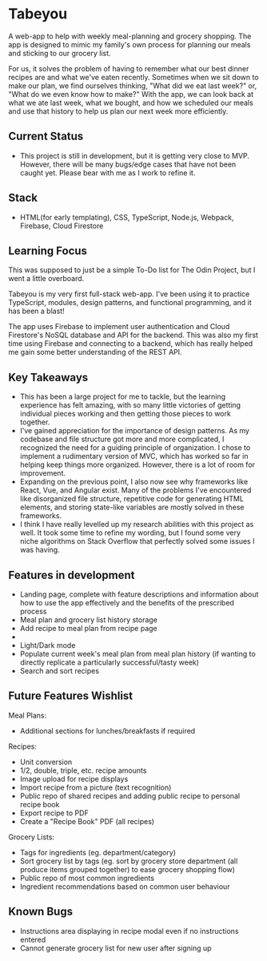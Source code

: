 # Tabeyou

A web-app to help with weekly meal-planning and grocery shopping. The app is designed to mimic my family's own process for planning our meals and sticking to our grocery list.

For us, it solves the problem of having to remember what our best dinner recipes are and what we've eaten recently. Sometimes when we sit down to make our plan, we find ourselves thinking, "What did we eat last week?" or, "What do we even know how to make?" With the app, we can look back at what we ate last week, what we bought, and how we scheduled our meals and use that history to help us plan our next week more efficiently.

## Current Status

-   This project is still in development, but it is getting very close to MVP. However, there will be many bugs/edge cases that have not been caught yet. Please bear with me as I work to refine it.

## Stack

-   HTML(for early templating), CSS, TypeScript, Node.js, Webpack, Firebase, Cloud Firestore

## Learning Focus

This was supposed to just be a simple To-Do list for The Odin Project, but I went a little overboard.

Tabeyou is my very first full-stack web-app. I've been using it to practice TypeScript, modules, design patterns, and functional programming, and it has been a blast!

The app uses Firebase to implement user authentication and Cloud Firestore's NoSQL database and API for the backend. This was also my first time using Firebase and connecting to a backend, which has really helped me gain some better understanding of the REST API.

## Key Takeaways

-   This has been a large project for me to tackle, but the learning experience has felt amazing, with so many little victories of getting individual pieces working and then getting those pieces to work together.
-   I've gained appreciation for the importance of design patterns. As my codebase and file structure got more and more complicated, I recognized the need for a guiding principle of organization. I chose to implement a rudimentary version of MVC, which has worked so far in helping keep things more organized. However, there is a lot of room for improvement.
-   Expanding on the previous point, I also now see why frameworks like React, Vue, and Angular exist. Many of the problems I've encountered like disorganized file structure, repetitive code for generating HTML elements, and storing state-like variables are mostly solved in these frameworks.
-   I think I have really levelled up my research abilities with this project as well. It took some time to refine my wording, but I found some very niche algorithms on Stack Overflow that perfectly solved some issues I was having.

## Features in development

-   Landing page, complete with feature descriptions and information about how to use the app effectively and the benefits of the prescribed process
-   Meal plan and grocery list history storage
-   Add recipe to meal plan from recipe page
-
-   Light/Dark mode
-   Populate current week's meal plan from meal plan history (if wanting to directly replicate a particularly successful/tasty week)
-   Search and sort recipes

## Future Features Wishlist

Meal Plans:

-   Additional sections for lunches/breakfasts if required

Recipes:

-   Unit conversion
-   1/2, double, triple, etc. recipe amounts
-   Image upload for recipe displays
-   Import recipe from a picture (text recognition)
-   Public repo of shared recipes and adding public recipe to personal recipe book
-   Export recipe to PDF
-   Create a "Recipe Book" PDF (all recipes)

Grocery Lists:

-   Tags for ingredients (eg. department/category)
-   Sort grocery list by tags (eg. sort by grocery store department (all produce items grouped together) to ease grocery shopping flow)
-   Public repo of most common ingredients
-   Ingredient recommendations based on common user behaviour

## Known Bugs

-   Instructions area displaying in recipe modal even if no instructions entered
-   Cannot generate grocery list for new user after signing up
